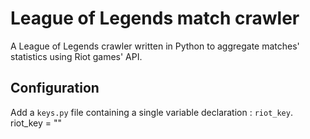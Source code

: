 # League of Legends match crawler
A League of Legends crawler written in Python to aggregate matches' statistics 
using Riot games' API.

## Configuration
Add a `keys.py` file containing a single variable declaration : `riot_key`.
    riot_key = "<your Riot API key here>"
